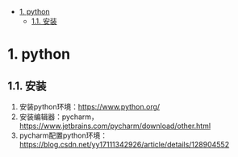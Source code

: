 
<!-- TOC -->

- [1. python](#1-python)
    - [1.1. 安装](#11-安装)

<!-- /TOC -->


<!-- 
python项目查看目录结构
https://blog.51cto.com/u_12205/6441398
-->


# 1. python  
<!-- 
python学习手册 第5版
pythons接口自动化测试 pdf

Python能做什么？
https://baijiahao.baidu.com/s?id=1758434154737288590&wfr=spider&for=pc
-->


## 1.1. 安装  
1. 安装python环境：https://www.python.org/  
2. 安装编辑器：pycharm，https://www.jetbrains.com/pycharm/download/other.html   
3. pycharm配置python环境：https://blog.csdn.net/yy17111342926/article/details/128904552  




